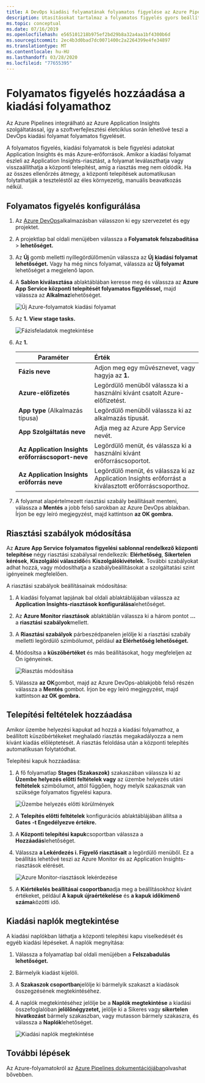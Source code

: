 ```yaml
---
title: A DevOps kiadási folyamatának folyamatos figyelése az Azure Pipelines és az Azure Application Insights használatával | Microsoft dokumentumok
description: Utasításokat tartalmaz a folyamatos figyelés gyors beállításához az Application Insights segítségével
ms.topic: conceptual
ms.date: 07/16/2019
ms.openlocfilehash: e565101218b975ef2bd29b8a32a4aa1bf4300b6d
ms.sourcegitcommit: 2ec4b3d0bad7dc0071400c2a2264399e4fe34897
ms.translationtype: MT
ms.contentlocale: hu-HU
ms.lasthandoff: 03/28/2020
ms.locfileid: "77655395"
---
```

# <a name="add-continuous-monitoring-to-your-release-pipeline"></a>Folyamatos figyelés hozzáadása a kiadási folyamathoz

Az Azure Pipelines integrálható az Azure Application Insights szolgáltatással, így a szoftverfejlesztési életciklus során lehetővé teszi a DevOps kiadási folyamat folyamatos figyelését. 

A folyamatos figyelés, kiadási folyamatok is bele figyelési adatokat Application Insights és más Azure-erőforrások. Amikor a kiadási folyamat észleli az Application Insights-riasztást, a folyamat leválaszthatja vagy visszaállíthatja a központi telepítést, amíg a riasztás meg nem oldódik. Ha az összes ellenőrzés átmegy, a központi telepítések automatikusan folytathatják a teszteléstől az éles környezetig, manuális beavatkozás nélkül. 

## <a name="configure-continuous-monitoring"></a>Folyamatos figyelés konfigurálása

1. Az [Azure DevOps](https://dev.azure.com)alkalmazásban válasszon ki egy szervezetet és egy projektet.
   
1. A projektlap bal oldali menüjében válassza a **Folyamatok felszabadítása** > **lehetőséget.** 
   
1. Az **Új** gomb melletti nyíllegördülőmenün válassza az **Új kiadási folyamat lehetőséget.** Vagy ha még nincs folyamat, válassza az **Új folyamat** lehetőséget a megjelenő lapon.
   
1. A **Sablon kiválasztása** ablaktáblában keresse meg és válassza az **Azure App Service központi telepítését folyamatos figyeléssel,** majd válassza az **Alkalmaz**lehetőséget. 

   ![Új Azure-folyamatok kiadási folyamat](media/continuous-monitoring/001.png)

1. Az **1.** **View stage tasks.**

   ![Fázisfeladatok megtekintése](media/continuous-monitoring/002.png)

1. Az **1.** 

    | Paraméter        | Érték |
   | ------------- |:-----|
   | **Fázis neve**      | Adjon meg egy művésznevet, vagy hagyja az **1.** |
   | **Azure-előfizetés** | Legördülő menüből válassza ki a használni kívánt csatolt Azure-előfizetést.|
   | **App type** (Alkalmazás típusa) | Legördülő menüből válassza ki az alkalmazás típusát. |
   | **App Szolgáltatás neve** | Adja meg az Azure App Service nevét. |
   | **Az Application Insights erőforráscsoport-neve**    | Legördülő menüt, és válassza ki a használni kívánt erőforráscsoportot. |
   | **Az Application Insights erőforrás neve** | Legördülő menüt, és válassza ki az Application Insights erőforrást a kiválasztott erőforráscsoporthoz.

1. A folyamat alapértelmezett riasztási szabály beállításait menteni, válassza a **Mentés** a jobb felső sarokban az Azure DevOps ablakban. Írjon be egy leíró megjegyzést, majd kattintson **az OK gombra.**

## <a name="modify-alert-rules"></a>Riasztási szabályok módosítása

Az **Azure App Service folyamatos figyelési sablonnal rendelkező központi telepítése** négy riasztási szabálysal rendelkezik: **Elérhetőség**, **Sikertelen kérések**, **Kiszolgálói válaszidő**és **Kiszolgálókivételek.** További szabályokat adhat hozzá, vagy módosíthatja a szabálybeállításokat a szolgáltatási szint igényeinek megfelelően. 

A riasztási szabályok beállításainak módosítása:

1. A kiadási folyamat lapjának bal oldali ablaktáblájában válassza az **Application Insights-riasztások konfigurálása**lehetőséget.

1. Az **Azure Monitor riasztások** ablaktáblán válassza ki a három pontot **...** a **riasztási szabályok**mellett.
   
1. A **Riasztási szabályok** párbeszédpanelen jelölje ki a riasztási szabály melletti legördülő szimbólumot, például **az Elérhetőség lehetőséget.** 
   
1. Módosítsa a **küszöbértéket** és más beállításokat, hogy megfeleljen az Ön igényeinek.
   
   ![Riasztás módosítása](media/continuous-monitoring/003.png)
   
1. Válassza **az OK**gombot, majd az Azure DevOps-ablakjobb felső részén válassza a **Mentés** gombot. Írjon be egy leíró megjegyzést, majd kattintson **az OK gombra.**

## <a name="add-deployment-conditions"></a>Telepítési feltételek hozzáadása

Amikor üzembe helyezési kapukat ad hozzá a kiadási folyamathoz, a beállított küszöbértékeket meghaladó riasztás megakadályozza a nem kívánt kiadás előléptetését. A riasztás feloldása után a központi telepítés automatikusan folytatódhat.

Telepítési kapuk hozzáadása:

1. A fő folyamatlap **Stages (Szakaszok)** szakaszában válassza ki az **Üzembe helyezés előtti feltételek vagy** az üzembe helyezés utáni **feltételek** szimbólumot, attól függően, hogy melyik szakasznak van szüksége folyamatos figyelési kapura.
   
   ![Üzembe helyezés előtti körülmények](media/continuous-monitoring/004.png)
   
1. A **Telepítés előtti feltételek** konfigurációs ablaktáblájában állítsa a **Gates** **-t Engedélyezve értékre.**
   
1. A **Központi telepítési kapuk**csoportban válassza a **Hozzáadás**lehetőséget.
   
1. Válassza **a Lekérdezés i. Figyelő riasztásait** a legördülő menüből. Ez a beállítás lehetővé teszi az Azure Monitor és az Application Insights-riasztások elérését.
   
   ![Azure Monitor-riasztások lekérdezése](media/continuous-monitoring/005.png)
   
1. A **Kiértékelés beállításai csoportban**adja meg a beállításokhoz kívánt értékeket, például **A kapuk újraértékelése** és **a kapuk időkimenő száma**közötti idő. 

## <a name="view-release-logs"></a>Kiadási naplók megtekintése

A kiadási naplókban láthatja a központi telepítési kapu viselkedését és egyéb kiadási lépéseket. A naplók megnyitása:

1. Válassza a folyamatlap bal oldali menüjében a **Felszabadulás lehetőséget.** 
   
1. Bármelyik kiadást kijelöli. 
   
1. A **Szakaszok csoportban**jelölje ki bármelyik szakaszt a kiadások összegzésének megtekintéséhez. 
   
1. A naplók megtekintéséhez jelölje be a **Naplók megtekintése** a kiadási összefoglalóban **jelölőnégyzetet,** jelölje ki a Sikeres vagy **sikertelen hivatkozást** bármely szakaszban, vagy mutasson bármely szakaszra, és válassza a **Naplók**lehetőséget. 
   
   ![Kiadási naplók megtekintése](media/continuous-monitoring/006.png)

## <a name="next-steps"></a>További lépések

Az Azure-folyamatokról az [Azure Pipelines dokumentációjában](https://docs.microsoft.com/azure/devops/pipelines)olvashat bővebben.

